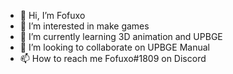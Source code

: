- 👋 Hi, I’m Fofuxo
- 👀 I’m interested in make games
- 🌱 I’m currently learning 3D animation and UPBGE
- 💞️ I’m looking to collaborate on UPBGE Manual
- 📫 How to reach me Fofuxo#1809 on Discord

<!---
uayten/uayten is a ✨ special ✨ repository because its `README.md` (this file) appears on your GitHub profile.
You can click the Preview link to take a look at your changes.
--->
